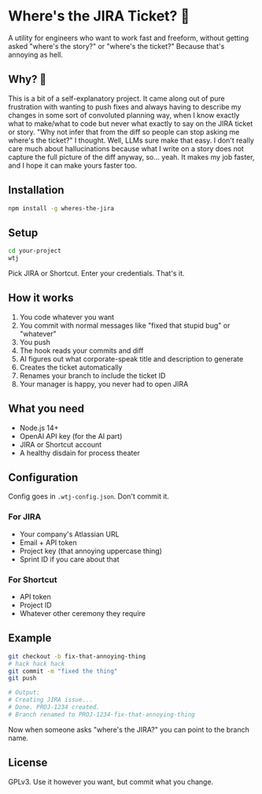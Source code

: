 # Where's the JIRA Ticket? 🎫

A utility for engineers who want to work fast and freeform, without getting asked "where's the story?" or "where's the ticket?" Because that's annoying as hell.

## Why? 🤔

This is a bit of a self-explanatory project. It came along out of pure frustration with wanting to push fixes and always having to describe my changes in some sort of convoluted planning way, when I know exactly what to make/what to code but never what exactly to say on the JIRA ticket or story. "Why not infer that from the diff so people can stop asking me where's the ticket?" I thought. Well, LLMs sure make that easy. I don't really care much about hallucinations because what I write on a story does not capture the full picture of the diff anyway, so... yeah. It makes my job faster, and I hope it can make yours faster too.

## Installation

```bash
npm install -g wheres-the-jira
```

## Setup

```bash
cd your-project
wtj
```

Pick JIRA or Shortcut. Enter your credentials. That's it.

## How it works

1. You code whatever you want
2. You commit with normal messages like "fixed that stupid bug" or "whatever"
3. You push
4. The hook reads your commits and diff
5. AI figures out what corporate-speak title and description to generate
6. Creates the ticket automatically
7. Renames your branch to include the ticket ID
8. Your manager is happy, you never had to open JIRA

## What you need

- Node.js 14+
- OpenAI API key (for the AI part)
- JIRA or Shortcut account
- A healthy disdain for process theater

## Configuration

Config goes in `.wtj-config.json`. Don't commit it.

### For JIRA
- Your company's Atlassian URL
- Email + API token
- Project key (that annoying uppercase thing)
- Sprint ID if you care about that

### For Shortcut
- API token
- Project ID
- Whatever other ceremony they require

## Example

```bash
git checkout -b fix-that-annoying-thing
# hack hack hack
git commit -m "fixed the thing"
git push

# Output:
# Creating JIRA issue...
# Done. PROJ-1234 created.
# Branch renamed to PROJ-1234-fix-that-annoying-thing
```

Now when someone asks "where's the JIRA?" you can point to the branch name.

## License

GPLv3. Use it however you want, but commit what you change.
